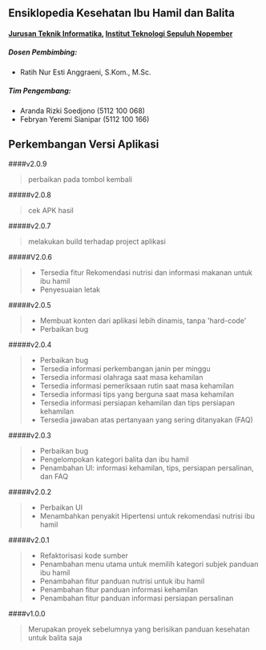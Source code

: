 ## Ensiklopedia Kesehatan Ibu Hamil dan Balita
#### [Jurusan Teknik Informatika], [Institut Teknologi Sepuluh Nopember]

##### Dosen Pembimbing:
- Ratih Nur Esti Anggraeni, S.Kom., M.Sc.

##### Tim Pengembang:
- Aranda Rizki Soedjono (5112 100 068)
- Febryan Yeremi Sianipar (5112 100 166)

## Perkembangan Versi Aplikasi
####v2.0.9
> perbaikan pada tombol kembali

#####v2.0.8
> cek APK hasil

#####v2.0.7
> melakukan build terhadap project aplikasi

#####V2.0.6
> - Tersedia fitur Rekomendasi nutrisi dan informasi makanan untuk ibu hamil
> - Penyesuaian letak

#####v2.0.5
> - Membuat konten dari aplikasi lebih dinamis, tanpa 'hard-code'
> - Perbaikan bug

#####v2.0.4
> - Perbaikan bug
> - Tersedia informasi perkembangan janin per minggu
> - Tersedia informasi olahraga saat masa kehamilan
> - Tersedia informasi pemeriksaan rutin saat masa kehamilan
> - Tersedia informasi tips yang berguna saat masa kehamilan
> - Tersedia informasi persiapan kehamilan dan tips persiapan kehamilan
> - Tersedia jawaban atas pertanyaan yang sering ditanyakan (FAQ)

#####v2.0.3
> - Perbaikan bug
> - Pengelompokan kategori balita dan ibu hamil
> - Penambahan UI: informasi kehamilan, tips, persiapan persalinan, dan FAQ

#####v2.0.2
> - Perbaikan UI
> - Menambahkan penyakit Hipertensi untuk rekomendasi nutrisi ibu hamil

#####v2.0.1
> - Refaktorisasi kode sumber
> - Penambahan menu utama untuk memilih kategori subjek panduan ibu hamil
> - Penambahan fitur panduan nutrisi untuk ibu hamil
> - Penambahan fitur panduan informasi kehamilan
> - Penambahan fitur panduan informasi persiapan persalinan

####v1.0.0
> Merupakan proyek sebelumnya yang berisikan panduan kesehatan untuk balita saja

[Jurusan Teknik Informatika]: http://if.its.ac.id
[Institut Teknologi Sepuluh Nopember]: http://its.ac.id

